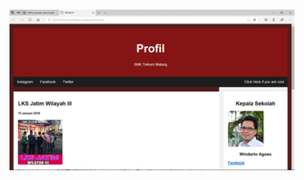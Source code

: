# ![alt text](https://github.com/farrelreginaldo/layoutcss/blob/master/Screenshot%20(87).png?raw=true)
